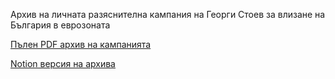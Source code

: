 Архив на личната разяснителна кампания на Георги Стоев за влизане на България в еврозоната

[Пълен PDF архив на кампанията](https://github.com/georgistoeff/eurozone-archive/raw/main/България%20в%20еврозоната.pdf)

[Notion версия на архива](https://imaginary-reptile-766.notion.site/1ff32d1bcfdb80bab825dbf1ca6d49fd)

